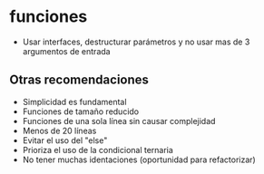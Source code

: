 # funciones

- Usar interfaces, destructurar parámetros y no usar mas de 3 argumentos de entrada

## Otras recomendaciones

- Simplicidad es fundamental
- Funciones de tamaño reducido
- Funciones de una sola línea sin causar complejidad
- Menos de 20 líneas
- Evitar el uso del "else"
- Prioriza el uso de la condicional ternaria
- No tener muchas identaciones (oportunidad para refactorizar)